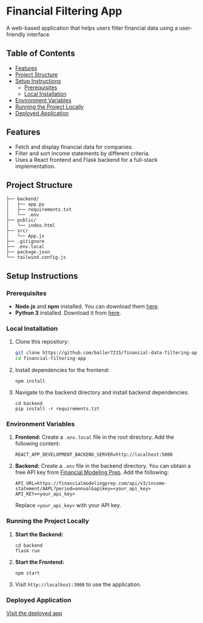 # Financial Filtering App

A web-based application that helps users filter financial data using a user-friendly interface.

## Table of Contents
- [Features](#features)
- [Project Structure](#project-structure)
- [Setup Instructions](#setup-instructions)
  - [Prerequisites](#prerequisites)
  - [Local Installation](#local-installation)
- [Environment Variables](#environment-variables)
- [Running the Project Locally](#running-the-project-locally)
- [Deployed Application](#deployed-application)

## Features
- Fetch and display financial data for companies.
- Filter and sort income statements by different criteria.
- Uses a React frontend and Flask backend for a full-stack implementation.

## Project Structure
```
├── backend/
│   ├── app.py
│   ├── requirements.txt
│   └── .env
├── public/
│   └── index.html
├── src/
│   └── App.js
├── .gitignore
├── .env.local
├── package.json
└── tailwind.config.js
```
## Setup Instructions

### Prerequisites
- **Node.js** and **npm** installed. You can download them [here](https://nodejs.org/).
- **Python 3** installed. Download it from [here](https://www.python.org/downloads/).

### Local Installation
1. Clone this repository:
   ```bash
   git clone https://github.com/baller7215/financial-data-filtering-app.git
   cd financial-filtering-app
   ```
2. Install dependencies for the frontend:
   ```
   npm install
   ```
3. Navigate to the backend directory and install backend dependencies:
   ```
   cd backend
   pip install -r requirements.tzt
   ```

### Environment Variables
1. **Frontend:** Create a `.env.local` file in the root directory. Add the following content:
   ```
   REACT_APP_DEVELOPMENT_BACKEND_SERVER=http://localhost:5000
   ```
2. **Backend:** Create a `.env` file in the backend directory. You can obtain a free API key from [Financial Modeling Prep](https://site.financialmodelingprep.com/developer/docs#income-statements-financial-statements). Add the following:
   ```
   API_URL=https://financialmodelingprep.com/api/v3/income-statement/AAPL?period=annual&apikey=<your_api_key>
   API_KEY=<your_api_key>
    ```
    Replace `<your_api_key>` with your API key.

### Running the Project Locally
1. **Start the Backend:**
   ```
   cd backend
   flask run
   ```
2. **Start the Frontend:**
   ```
   npm start
   ```
3. Visit `http://localhost:3000` to use the application.

### Deployed Application
[Visit the deployed app](https://financial-data-filtering-app-pi.vercel.app/)
